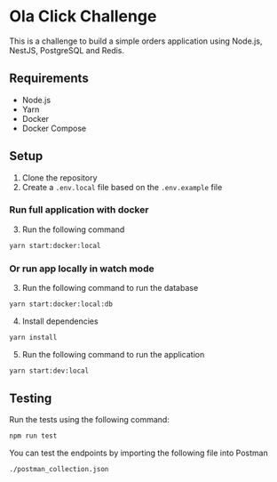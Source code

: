 # Ola Click Challenge

This is a challenge to build a simple orders application using Node.js, NestJS, PostgreSQL and Redis.

## Requirements

- Node.js
- Yarn
- Docker
- Docker Compose

## Setup

1. Clone the repository
2. Create a `.env.local` file based on the `.env.example` file

### Run full application with docker

3. Run the following command

```bash
yarn start:docker:local
```

### Or run app locally in watch mode

3. Run the following command to run the database

```bash
yarn start:docker:local:db
```

4. Install dependencies

```bash
yarn install
```

5. Run the following command to run the application

```bash
yarn start:dev:local
```

## Testing

Run the tests using the following command:

```bash
npm run test
```

You can test the endpoints by importing the following file into Postman

```bash
./postman_collection.json
```
